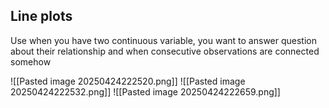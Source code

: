 ## Line plots
Use when you have two continuous variable, you want to answer question about their relationship and when consecutive observations are connected somehow

![[Pasted image 20250424222520.png]]
![[Pasted image 20250424222532.png]]
![[Pasted image 20250424222659.png]]
